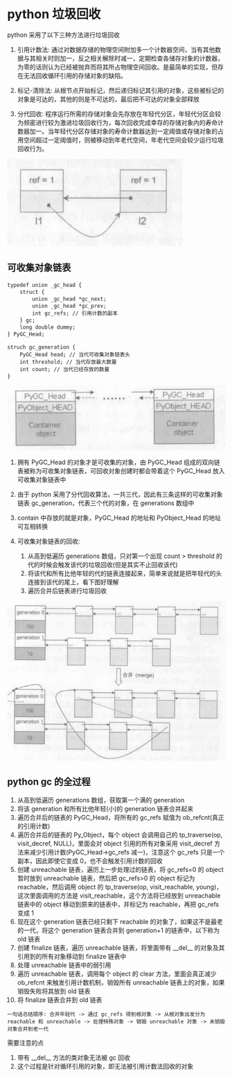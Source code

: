 # python 垃圾回收

python 采用了以下三种方法进行垃圾回收

1. 引用计数法: 通过对数据存储的物理空间附加多一个计数器空间，当有其他数据与其相关时则加一，反之相关解除时减一，定期检查各储存对象的计数器，为零的话则认为已经被抛弃而将其所占物理空间回收。是最简单的实现，但存在无法回收循环引用的存储对象的缺陷。

2. 标记-清除法: 从根节点开始标记，然后递归标记其引用的对象，这些被标记的对象是可达的，其他的则是不可达的，最后把不可达的对象全部释放

3. 分代回收: 程序运行所需的存储对象会先存放在年轻代分区，年轻代分区会较为频密进行较为激进垃圾回收行为，每次回收完成幸存的存储对象内的寿命计数器加一。当年轻代分区存储对象的寿命计数器达到一定阈值或存储对象的占用空间超过一定阈值时，则被移动到年老代空间，年老代空间会较少运行垃圾回收行为。

![](imgs/loop_ref.PNG)

## 可收集对象链表

```
typedef union _gc_head {
    struct {
        union _gc_head *gc_next;
        union _gc_head *gc_prev;
        int gc_refs; // 引用计数的副本
    } gc;
    long double dummy;
} PyGC_Head;
```

```
struch gc_generation {
    PyGC_Head head; // 当代可收集对象链表头
    int threshold; // 当代存放最大数量
    int count; // 当代已经存放的数量
}
```

![](imgs/collectable_list.PNG)

1. 拥有 PyGC_Head 的对象才是可收集的对象，由 PyGC_Head 组成的双向链表被称为可收集对象链表，可回收对象创建时都会带着这个 PyGC_Head 放入可收集对象链表中

2. 由于 python 采用了分代回收算法，一共三代，因此有三条这样的可收集对象链表 gc_generation，代表三个代的对象，在 generations 数组中

3. contain 中存放的就是对象，PyGC_Head 的地址和 PyObject_Head 的地址可互相转换

4. 可收集对象链表的回收:

    1. 从高到低遍历 generations 数组，只对第一个出现 count > threshold 的代的时候会触发该代的垃圾回收(但是其实不止回收该代)
    2. 将该代和所有比他年轻的代的链表连接起来，简单来说就是把年轻代的头连接到该代的尾上，看下图好理解
    3. 遍历合并后链表进行垃圾回收

![](imgs/generation_merge.PNG)

## python gc 的全过程

1. 从高到低遍历 generations 数组，获取第一个满的 generation
2. 将该 generation 和所有比他年轻(小)的 generation 链表合并起来
3. 遍历合并后的链表的 PyGC_Head，将所有的 gc_refs 赋值为 ob_refcnt(真正的引用计数)
4. 遍历合并后的链表的 Py_Object，每个 object 会调用自己的 tp_traverse(op, visit_decref, NULL)，里面会对 object 引用的所有对象采用 visit_decref 方法来减少引用计数(PyGC_Head->gc_refs 减一)，注意这个 gc_refs 只是一个副本，因此即使它变成 0，也不会触发引用计数的回收
5. 创建 unreachable 链表，遍历上一步处理过的链表，将 gc_refs=0 的 object 暂时放到 unreachable 链表，然后把 gc_refs>0 的 object 标记为 reachable，然后调用 object 的 tp_traverse(op, visit_reachable, young)，这次里面调用的方法是 visit_reachable，这个方法将已经放到 unreachable 链表中的 object 移动到原来的链表中，并标记为 reachable，再把 gc_refs 变成 1
6. 现在这个 generation 链表已经只剩下 reachable 的对象了，如果这不是最老的一代，将这个 generation 链表合并到 generation+1 的链表中，以下称为 old 链表
7. 创建 finalize 链表，遍历 unreachable 链表，将里面带有 \_\_del\_\_ 的对象及其引用到的所有对象移动到 finalize 链表中
8. 处理 unreachable 链表中的弱引用
9. 遍历 unreachable 链表，调用每个 object 的 clear 方法，里面会真正减少 ob_refcnt 来触发引用计数机制，销毁所有 unreachable 链表上的对象，如果销毁失败将其放到 old 链表
10. 将 finalize 链表合并到 old 链表

`一句话总结顺序: 合并年轻代 -> 通过 gc_refs 得到根对象 -> 从根对象出发分为 reachable 和 unreachable -> 处理特殊对象 -> 销毁 unreachable 对象 -> 未销毁对象合并到老一代`

需要注意的点

1. 带有 \_\_del\_\_ 方法的类对象无法被 gc 回收
2. 这个过程是针对循环引用的对象，即无法被引用计数法回收的对象